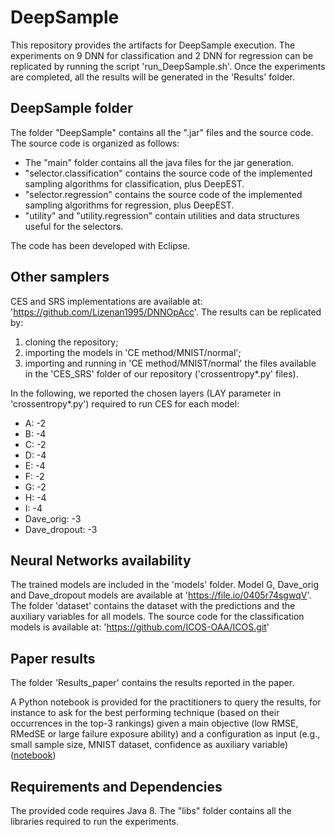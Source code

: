# DeepSample 

This repository provides the artifacts for DeepSample execution. 
The experiments on 9 DNN for classification and 2 DNN for regression can be replicated by running the script 'run_DeepSample.sh'.
Once the experiments are completed, all the results will be generated in the 'Results' folder.

## DeepSample folder
The folder "DeepSample" contains all the ".jar" files and the source code.
The source code is organized as follows:
- The "main" folder contains all the java files for the jar generation.
- "selector.classification" contains the source code of the implemented sampling algorithms for classification, plus DeepEST.
- "selector.regression" contains the source code of the implemented sampling algorithms for regression, plus DeepEST.
- "utility" and "utility.regression" contain utilities and data structures useful for the selectors.

The code has been developed with Eclipse.

## Other samplers
CES and SRS implementations are available at: 'https://github.com/Lizenan1995/DNNOpAcc'.
The results can be replicated by:
1. cloning the repository;
2. importing the models in 'CE method/MNIST/normal';
3. importing and running in 'CE method/MNIST/normal' the files available in the 'CES_SRS' folder of our repository ('crossentropy*.py' files). 

In the following, we reported the chosen layers (LAY parameter in 'crossentropy*.py') required to run CES for each model: 
- A: -2 
- B: -4
- C: -2
- D: -4
- E: -4
- F: -2
- G: -2
- H: -4
- I: -4
- Dave_orig: -3
- Dave_dropout: -3

## Neural Networks availability
The trained models are included in the 'models' folder. Model G, Dave_orig and Dave_dropout models are available at 'https://file.io/0405r74sgwqV'.
The folder 'dataset' contains the dataset with the predictions and the auxiliary variables for all models.
The source code for the classification models is available at: 'https://github.com/ICOS-OAA/ICOS.git'

## Paper results
The folder 'Results_paper' contains the results reported in the paper.

A Python notebook is provided for the practitioners to query the results, for instance to ask for the best performing technique (based on their occurrences in the top-3 rankings) given a main objective (low RMSE, RMedSE or large failure exposure ability) and a configuration as input (e.g., small sample size, MNIST dataset, confidence as auxiliary variable) ([notebook](./Results_paper/_Discussion/interactive_notebook/summary.ipynb))

## Requirements and Dependencies
The provided code requires Java 8.
The "libs" folder contains all the libraries required to run the experiments.
